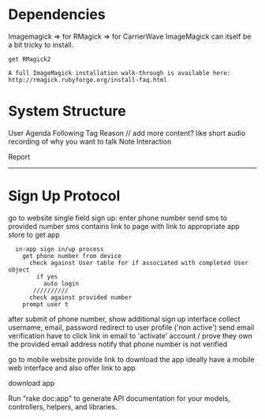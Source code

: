 # Dependencies
Imagemagick => for RMagick => for CarrierWave
	ImageMagick can itself be a bit tricky to install.

	get RMagick2

	A full ImageMagick installation walk-through is available here:
	http://rmagick.rubyforge.org/install-faq.html



# System Structure
 User
 Agenda
 Following
 Tag
   Reason    // add more content? like short audio recording of why you want to talk
 Note
 Interaction

 Report

---
# Sign Up Protocol

go to website
single field sign up: enter phone number
  send sms to provided number
    sms contains link to page with link to appropriate app store to get app
      
      in-app sign in/up process
        get phone number from device 
          check against User table for if associated with completed User object
            if yes
              auto login
           ////////// 
          check against provided number
        prompt user t

after submit of phone number, show additional sign up interface
  collect username, email, password
    redirect to user profile ('non active')
    send email verification
      have to click link in email to 'activate' account / prove they own the provided email address
    notify that phone number is not verified


go to mobile website
provide link to download the app
ideally have a mobile web interface and also offer link to app


download app


Run "rake doc:app" to generate API documentation for your models, controllers, helpers, and libraries.
